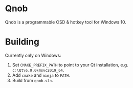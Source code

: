 Qnob
====
Qnob is a programmable OSD & hotkey tool for Windows 10.


Building
========

Currently only on Windows:
1. Set `CMAKE_PREFIX_PATH` to point to your Qt installation, e.g. `c:\Qt\6.0.0\msvc2019_64`.
2. Add `cmake` and `ninja` to `PATH`.
3. Build from `qnob.sln`.
